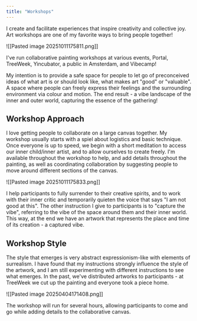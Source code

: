 ```yaml
---
title: "Workshops"
---
```

I create and facilitate experiences that inspire creativity and collective joy. Art workshops are one of my favorite ways to bring people together!

![[Pasted image 20251011175811.png]]

I've run collaborative painting workshops at various events, Portal, TreeWeek, Yincubator, a public in Amsterdam, and Vibecamp!

My intention is to provide a safe space for people to let go of preconceived ideas of what art is or should look like, what makes art "good" or "valuable". A space where people can freely express their feelings and the surrounding environment via colour and motion. The end result - a vibe landscape of the inner and outer world, capturing the essence of the gathering!

## Workshop Approach

I love getting people to collaborate on a large canvas together. My workshop usually starts with a spiel about logistics and basic technique. Once everyone is up to speed, we begin with a short meditation to access our inner child/inner artist, and to allow ourselves to create freely. I'm available throughout the workshop to help, and add details throughout the painting, as well as coordinating collaboration by suggesting people to move around different sections of the canvas.

![[Pasted image 20251011175833.png]]

I help participants to fully surrender to their creative spirits, and to work with their inner critic and temporarily quieten the voice that says "I am not good at this". The other instruction I give to participants is to "capture the vibe", referring to the vibe of the space around them and their inner world. This way, at the end we have an artwork that represents the place and time of its creation - a captured vibe.

## Workshop Style

The style that emerges is very abstract expressionism-like with elements of surrealism. I have found that my instructions strongly influence the style of the artwork, and I am still experimenting with different instructions to see what emerges. In the past, we've distributed artworks to participants - at TreeWeek we cut up the painting and everyone took a piece home.

![[Pasted image 20250404171408.png]]

The workshop will run for several hours, allowing participants to come and go while adding details to the collaborative canvas.